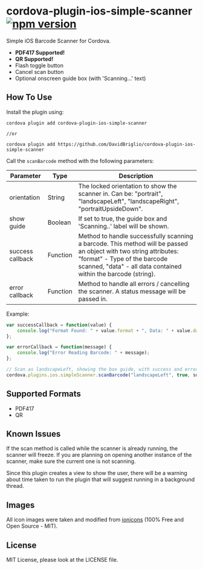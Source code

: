 # cordova-plugin-ios-simple-scanner [![npm version](https://badge.fury.io/js/cordova-plugin-ios-simple-scanner.svg)](https://badge.fury.io/js/cordova-plugin-ios-simple-scanner)

Simple iOS Barcode Scanner for Cordova.

- **PDF417 Supported!**
- **QR Supported!**
- Flash toggle button
- Cancel scan button
- Optional onscreen guide box (with 'Scanning...' text)

## How To Use

Install the plugin using:

```terminal
cordova plugin add cordova-plugin-ios-simple-scanner

//or

cordova plugin add https://github.com/DavidBriglio/cordova-plugin-ios-simple-scanner
```

Call the `scanBarcode` method with the following parameters:

|Parameter|Type|Description|
|---|---|---|
|orientation|String|The locked orientation to show the scanner in. Can be: "portrait", "landscapeLeft", "landscapeRight", "portraitUpsideDown".|
|show guide|Boolean|If set to true, the guide box and 'Scanning..' label will be shown.|
|success callback|Function|Method to handle successfully scanning a barcode. This method will be passed an object with two string attributes: "format" - Type of the barcode scanned, "data" - all data contained within the barcode (string).|
|error callback|Function|Method to handle all errors / cancelling the scanner. A status message will be passed in.|

Example:

```javascript
var successCallback = function(value) {
    console.log("Format Found: " + value.format + ", Data: " + value.data);
};

var errorCallback = function(message) {
    console.log("Error Reading Barcode: " + message);
};

// Scan as landscapeLeft, showing the box guide, with success and error callbacks
cordova.plugins.ios.simpleScanner.scanBarcode("landscapeLeft", true, successCallback, errorCallback);
```

## Supported Formats

- PDF417
- QR

## Known Issues

If the scan method is called while the scanner is already running, the scanner will freeze. If you are planning on opening another instance of the scanner, make sure the current one is not scanning.

Since this plugin creates a view to show the user, there will be a warning about time taken to run the plugin that will suggest running in a background thread.

## Images

All icon images were taken and modified from [ionicons](http://ionicons.com/) (100% Free and Open Source - MIT).

## License

MIT License, please look at the LICENSE file.